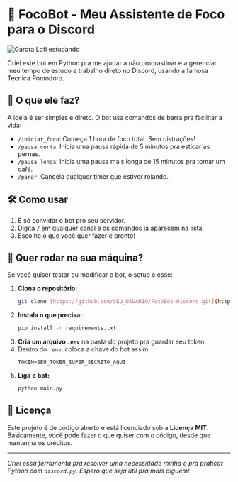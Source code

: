 # 🤖 FocoBot - Meu Assistente de Foco para o Discord

![Garota Lofi estudando](https://media.giphy.com/media/v1.Y2lkPTc5MGI3NjExM2h1cTZrZ2p0c29oajNncjV2cnY5a3R2c2J1Z2N6a3Nhd2E4d2l6eCZlcD12MV9pbnRlcm5hbF9naWZfYnlfaWQmY3Q9Zw/M9gbBd9hFTsaY/giphy.gif)

Criei este bot em Python pra me ajudar a não procrastinar e a gerenciar meu tempo de estudo e trabalho direto no Discord, usando a famosa Técnica Pomodoro.

## 🚀 O que ele faz?

A ideia é ser simples e direto. O bot usa comandos de barra pra facilitar a vida:

-   `/iniciar_foco`: Começa 1 hora de foco total. Sem distrações!
-   `/pausa_curta`: Inicia uma pausa rápida de 5 minutos pra esticar as pernas.
-   `/pausa_longa`: Inicia uma pausa mais longa de 15 minutos pra tomar um café.
-   `/parar`: Cancela qualquer timer que estiver rolando.

## 🛠️ Como usar

1.  É só convidar o bot pro seu servidor.
2.  Digita `/` em qualquer canal e os comandos já aparecem na lista.
3.  Escolhe o que você quer fazer e pronto!

## 🔧 Quer rodar na sua máquina?

Se você quiser testar ou modificar o bot, o setup é esse:

1.  **Clona o repositório:**
    ```bash
    git clone [https://github.com/SEU_USUARIO/FocoBot-Discord.git](https://github.com/SEU_USUARIO/FocoBot-Discord.git)
    ```
2.  **Instala o que precisa:**
    ```bash
    pip install -r requirements.txt
    ```
3.  **Cria um arquivo `.env`** na pasta do projeto pra guardar seu token.
4.  Dentro do `.env`, coloca a chave do bot assim:
    ```
    TOKEN=SEU_TOKEN_SUPER_SECRETO_AQUI
    ```
5.  **Liga o bot:**
    ```bash
    python main.py
    ```

## 📜 Licença

Este projeto é de código aberto e está licenciado sob a **Licença MIT**. Basicamente, você pode fazer o que quiser com o código, desde que mantenha os créditos.

---
*Criei essa ferramenta pra resolver uma necessidade minha e pra praticar Python com `discord.py`. Espero que seja útil pra mais alguém!*
